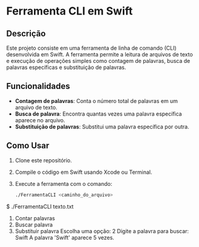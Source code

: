 # Ferramenta CLI em Swift

## Descrição
Este projeto consiste em uma ferramenta de linha de comando (CLI) desenvolvida em Swift. A ferramenta permite a leitura de arquivos de texto e execução de operações simples como contagem de palavras, busca de palavras específicas e substituição de palavras.

## Funcionalidades
- **Contagem de palavras**: Conta o número total de palavras em um arquivo de texto.
- **Busca de palavra**: Encontra quantas vezes uma palavra específica aparece no arquivo.
- **Substituição de palavras**: Substitui uma palavra específica por outra.

## Como Usar
1. Clone este repositório.
2. Compile o código em Swift usando Xcode ou Terminal.
3. Execute a ferramenta com o comando:

   ```bash
   ./FerramentaCLI <caminho_do_arquivo>
$ ./FerramentaCLI texto.txt
1. Contar palavras
2. Buscar palavra
3. Substituir palavra
Escolha uma opção: 2
Digite a palavra para buscar: Swift
A palavra 'Swift' aparece 5 vezes.
